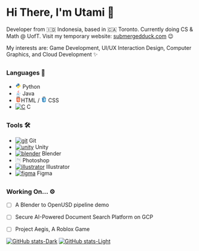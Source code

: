 # Hi There, I'm Utami 👋
Developer from 🇮🇩 Indonesia, based in 🇨🇦 Toronto. Currently doing CS & Math @ UofT. Visit my temporary website: [submergedduck.com](https://submergedduck.com) 😉

My interests are: Game Development, UI/UX Interaction Design, Computer Graphics, and Cloud Development ✨
## 

### Languages 📝
- <a href="https://www.python.org" target="_blank" rel="noreferrer"> <img src="https://raw.githubusercontent.com/devicons/devicon/master/icons/python/python-original.svg" alt="python" width="15" height="15"/></a> Python
- <a href="https://www.java.com" target="_blank" rel="noreferrer"> <img src="https://raw.githubusercontent.com/devicons/devicon/master/icons/java/java-original.svg" alt="java" width="15" height="15"/></a> Java
- <a href="https://www.w3.org/html/" target="_blank" rel="noreferrer"> <img src="https://raw.githubusercontent.com/devicons/devicon/master/icons/html5/html5-original-wordmark.svg" alt="html5" width="15" height="15"/></a>HTML / <a href="https://www.w3schools.com/css/" target="_blank" rel="noreferrer"> <img src="https://raw.githubusercontent.com/devicons/devicon/master/icons/css3/css3-original-wordmark.svg" alt="css3" width="15" height="15"/></a> CSS
- <a href="https://www.w3schools.com/c/" target="_blank" rel="noreferrer"> <img src="https://upload.wikimedia.org/wikipedia/commons/1/18/C_Programming_Language.svg" alt="C" width="15" height="15"/></a> C


##

### Tools 🛠
- <a href="https://git-scm.com/" target="_blank" rel="noreferrer"> <img src="https://www.vectorlogo.zone/logos/git-scm/git-scm-icon.svg" alt="git" width="15" height="15"/></a> Git
- <a href="https://unity.com/" target="_blank" rel="noreferrer"> <img src="https://www.vectorlogo.zone/logos/unity3d/unity3d-icon.svg" alt="unity" width="15" height="15"/></a> Unity
- <a href="https://www.blender.org/" target="_blank" rel="noreferrer"> <img src="https://upload.wikimedia.org/wikipedia/commons/0/0c/Blender_logo_no_text.svg" alt="blender" width="15" height="15"/></a> Blender
- <a href="https://www.photoshop.com/en" target="_blank" rel="noreferrer"> <img src="https://raw.githubusercontent.com/devicons/devicon/master/icons/photoshop/photoshop-line.svg" alt="photoshop" width="15" height="15"/></a> Photoshop
- <a href="https://www.adobe.com/in/products/illustrator.html" target="_blank" rel="noreferrer"> <img src="https://www.vectorlogo.zone/logos/adobe_illustrator/adobe_illustrator-icon.svg" alt="illustrator" width="15" height="15"/></a> Illustrator
- <a href="https://www.figma.com/" target="_blank" rel="noreferrer"> <img src="https://www.vectorlogo.zone/logos/figma/figma-icon.svg" alt="figma" width="15" height="15"/></a> Figma

##

### Working On... ⚙️
- [ ] A Blender to OpenUSD pipeline demo
- [ ] Secure AI-Powered Document Search Platform on GCP
- [ ] Project Aegis, A Roblox Game


[![GitHub stats-Dark](https://github-readme-stats.vercel.app/api?username=SubmergedDuck\&show_icons=true\&theme=dark#gh-dark-mode-only)](https://github.com/SubmergedDuck/github-readme-stats#responsive-card-theme#gh-dark-mode-only)
[![GitHub stats-Light](https://github-readme-stats.vercel.app/api?username=SubmergedDuck\&show_icons=true\&theme=default#gh-light-mode-only)](https://github.com/SubmergedDuck/github-readme-stats#responsive-card-theme#gh-light-mode-only)


